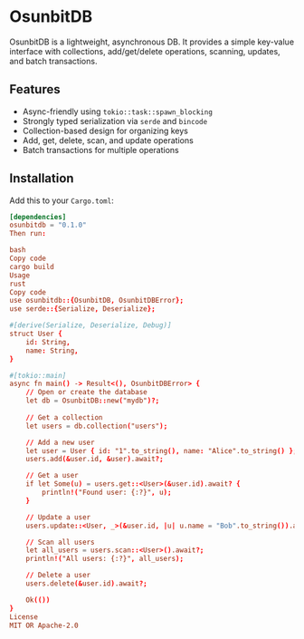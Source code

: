 # OsunbitDB

OsunbitDB is a lightweight, asynchronous DB. It provides a simple key-value interface with collections, add/get/delete operations, scanning, updates, and batch transactions.

## Features

- Async-friendly using `tokio::task::spawn_blocking`
- Strongly typed serialization via `serde` and `bincode`
- Collection-based design for organizing keys
- Add, get, delete, scan, and update operations
- Batch transactions for multiple operations

## Installation

Add this to your `Cargo.toml`:

```toml
[dependencies]
osunbitdb = "0.1.0"
Then run:

bash
Copy code
cargo build
Usage
rust
Copy code
use osunbitdb::{OsunbitDB, OsunbitDBError};
use serde::{Serialize, Deserialize};

#[derive(Serialize, Deserialize, Debug)]
struct User {
    id: String,
    name: String,
}

#[tokio::main]
async fn main() -> Result<(), OsunbitDBError> {
    // Open or create the database
    let db = OsunbitDB::new("mydb")?;
    
    // Get a collection
    let users = db.collection("users");

    // Add a new user
    let user = User { id: "1".to_string(), name: "Alice".to_string() };
    users.add(&user.id, &user).await?;

    // Get a user
    if let Some(u) = users.get::<User>(&user.id).await? {
        println!("Found user: {:?}", u);
    }

    // Update a user
    users.update::<User, _>(&user.id, |u| u.name = "Bob".to_string()).await?;

    // Scan all users
    let all_users = users.scan::<User>().await?;
    println!("All users: {:?}", all_users);

    // Delete a user
    users.delete(&user.id).await?;

    Ok(())
}
License
MIT OR Apache-2.0